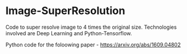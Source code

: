 # Image-SuperResolution
Code to super resolve image to 4 times the original size.
Technologies involved are Deep Learning and Python-Tensorflow.

Python code for the foloowing paper - https://arxiv.org/abs/1609.04802
